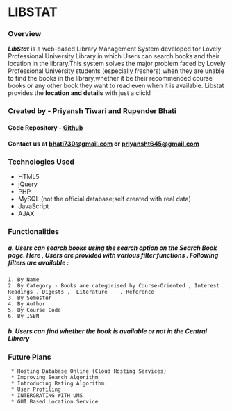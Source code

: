 # LIBSTAT

### Overview

***LibStat*** is a web-based Library Management System developed for Lovely Professional University Library in which Users can search books and their location in the library.This system solves the major problem  faced by Lovely Professional University students (especially freshers) when they are unable to find the books in the library,whether it be their recommended course books or any other book they want to read even when it is available. Libstat provides the **location and details** with just a click!

### Created by - Priyansh Tiwari and Rupender Bhati


#### Code Repository - [Github ](https://github.com/priyansh14/LibStat)


#### Contact us at bhati730@gmail.com or priyansht645@gmail.com

### Technologies Used
* HTML5
* jQuery
* PHP
* MySQL (not the official database;self created with real data)
* JavaScript
* AJAX
### Functionalities
##### a. Users can search books using the search option on the Search Book page. Here , Users are provided with various filter functions . Following filters are available :
	1. By Name
	2. By Category - Books are categorised by Course-Oriented , Interest Readings , Digests ,  Literature	 , Reference
	3. By Semester
	4. By Author
	5. By Course Code
	6. By ISBN 

##### b. Users can find whether the book is available or not in the Central Library

### Future Plans
     * Hosting Database Online (Cloud Hosting Services)
     * Improving Search Algorithm
     * Introducing Rating Algorithm
     * User Profiling
     * INTERGRATING WITH UMS
     * GUI Based Location Service 
   
        
